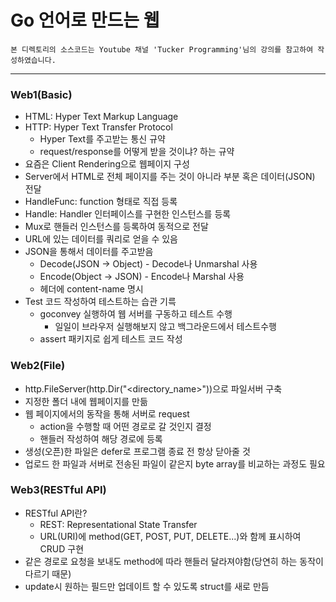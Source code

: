 # Go 언어로 만드는 웹
`본 디렉토리의 소스코드는 Youtube 채널 'Tucker Programming'님의 강의를 참고하여 작성하였습니다.`  
  
---

### Web1(Basic)
- HTML: Hyper Text Markup Language
- HTTP: Hyper Text Transfer Protocol
  * Hyper Text를 주고받는 통신 규약
  * request/response를 어떻게 받을 것이냐? 하는 규약
- 요즘은 Client Rendering으로 웹페이지 구성
- Server에서 HTML로 전체 페이지를 주는 것이 아니라 부분 혹은 데이터(JSON) 전달
- HandleFunc: function 형태로 직접 등록
- Handle: Handler 인터페이스를 구현한 인스턴스를 등록
- Mux로 핸들러 인스턴스를 등록하여 동적으로 전달
- URL에 있는 데이터를 쿼리로 얻을 수 있음
- JSON을 통해서 데이터를 주고받음
  * Decode(JSON -> Object) - Decode나 Unmarshal 사용
  * Encode(Object -> JSON) - Encode나 Marshal 사용
  * 헤더에 content-name 명시
- Test 코드 작성하여 테스트하는 습관 기륵
  * goconvey 실행하여 웹 서버를 구동하고 테스트 수행
    + 일일이 브라우저 실행해보지 않고 백그라운드에서 테스트수행
  * assert 패키지로 쉽게 테스트 코드 작성
### Web2(File)
- http.FileServer(http.Dir("<directory_name>"))으로 파일서버 구축
- 지정한 폴더 내에 웹페이지를 만듦
- 웹 페이지에서의 동작을 통해 서버로 request
  * action을 수행할 때 어떤 경로로 갈 것인지 결정
  * 핸들러 작성하여 해당 경로에 등록
- 생성(오픈)한 파일은 defer로 프로그램 종료 전 항상 닫아줄 것
- 업로드 한 파일과 서버로 전송된 파일이 같은지 byte array를 비교하는 과정도 필요
### Web3(RESTful API)
- RESTful API란?
  + REST: Representational State Transfer
  + URL(URI)에 method(GET, POST, PUT, DELETE...)와 함께 표시하여 CRUD 구현
- 같은 경로로 요청을 보내도 method에 따라 핸들러 달라져야함(당연히 하는 동작이 다르기 때문)
- update시 원하는 필드만 업데이트 할 수 있도록 struct를 새로 만듬